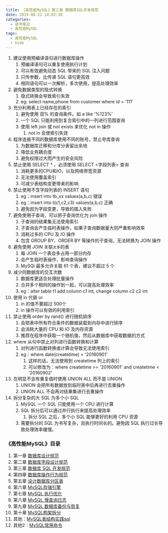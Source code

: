 ```yaml
---
title: 《高性能MySQL》第三章 数据库SQL开发规范
date: 2019-06-21 14:03:30
categories:
  - 读书笔记
  - 高性能MySQL
tags:
  - 高性能MySQL
  - hide
---
```


1. 建议使用预编译语句进行数据库操作
   1. 预编译语句可以重复使用执行计划
   2. 可以有效避免动态 SQL 带来的 SQL 注入问题
   3. 只传参数，比传递 SQL 语句更高效
   4. 相同语句可以一次解析，多次使用，提高处理效率
2. 避免数据类型的隐式转换
   1. 隐式转换会导致索引失效
   2. eg: select name,phone from customer where id = '111'
3. 充分利用表上已经存在的索引
   1. 避免使用 双% 的查询条件。如 a like '%123%'
   2. 一个 SQL 只能利用到复合索引中的一列进行范围查询
   3. 使用 left join 或 not exists 来优化 not in 操作
      1. not in 会使索引失效
4. 程序连接不同的数据库使用不同的账号，禁止夸库查询
   1. 为数据库迁移和分库分表留出余地
   2. 降低业务耦合度
   3. 避免权限过大而产生的安全风险
5. 禁止使用 SELECT * ，必须使用 SELECT <字段列表> 查询
   1. 消耗更多的CPU和IO，以及网络带宽资源
   2. 无法使用覆盖索引
   3. 可减少表结构变更带来的影响
6. 禁止使用不含字段列表的 INSERT 语句
   1. eg：insert into tb_xx values(a,b,c) 错误
   2. eg：insert into t(c1,c2,c3) values(a,b,c) 正确
   3. 避免因为字段变更，导致的插入失败
7. 避免使用子查询，可以把子查询优化为 join 操作
   1. 子查询的结果集无法使用索引
   2. 子查询会产生临时表操作，如果子查询数据量大则严重影响效率
   3. 消耗过多的 CPU 及 IO 操作
   4. 包含 GROUP BY、ORDER BY 等操作的子查询，无法转换为 JOIN 操作
8. 避免使用 JOIN 关联`太多`的表
   1. 每 JOIN 一个表会多占用一部分内存
   2. 会产生临时表操作，影响查询操作
   3. MySQl 最多允许关联 61 个表，建议不超过 5 个
9. 减少同数据库的交互次数
   1. 数据库更适合处理批量操作
   2. 合并多个相同的操作到一起，可以提高处理效率
   3. eg：alter table t1 add column c1 int, change column c2 c2 int
10. 使用 in 代替 or
    1. in 的值不要超过 500个
    2. in 操作可以有效的利用索引
11. 禁止使用 order by rand() 进行随机排序
    1. 会把表中所有符合条件的数据装载到内存中进行排序
    2. 会消耗大量的 CPU 和 IO 及内存资源
    3. 推荐在程序中获取一个随机值，然后从数据库中获取数据的方式
12. where 从句中禁止对列进行函数转换和计算
    1. 对列进行函数转换或计算会导致无法使用索引
    2. eg：where date(createtime) = '20160901'
       1. 这样的话，无法使用到 createtime 列上的索引
       2. 可以修改为：where createtime >= '20160901' and createtime < '20160902'
13. 在明显不会有重复值时使用 UNION ALL 而不是 UNION
    1. UNION 会把所有数据放到临时表中后再进行去重操作
    2. UNION ALL 不会再对结果集进行去重操作
14. 拆分复杂的大 SQL 为多个小 SQL
    1. MySQL 一个 SQL 只能使用一个 CPU 进行计算
    2. SQL 拆分后可以通过并行执行来提高处理效率
       1. 拆分 SQL 之后，多个小 SQL 能够更好的利用 CPU 资源
    3. 需要拆分的 SQL 为书写复杂，且执行时间长的。避免因 SQL 执行过长导致处理效率缓慢。

### 《高性能MySQL》目录

1. 第一章 [数据库设计规范](/2019/06/23/读书笔记/《高性能MySQL》/1.数据库设计规范/index.html)
2. 第二章 [数据库字段设计规范](/2019/06/22/读书笔记/《高性能MySQL》/2.数据库字段设计规范/index.html)
3. 第三章 [数据库 SQL 开发规范](/2019/06/21/读书笔记/《高性能MySQL》/3.数据库SQL开发规范/index.html)
4. 第四章 [数据库操作行为规范](/2019/06/20/读书笔记/《高性能MySQL》/4.数据库操作行为规范/index.html)
5. 第五章 [设计数据库分区表](/2019/06/19/读书笔记/《高性能MySQL》/5.设计数据库分区表/index.html)
6. 第六章 [MySQL存储引擎](/2019/06/18/读书笔记/《高性能MySQL》/6.MySQL存储引擎/index.html)
7. 第七章 [MySQL 执行优化](/2019/06/17/读书笔记/《高性能MySQL》/7.MySQL执行计划优化/index.html)
8. 第八章 [MySQL 慢查询日志](/2019/06/16/读书笔记/《高性能MySQL》/8.MySQL慢查日志/index.html)
9. 第九章 [MySQL 数据库备份与恢复](/2019/06/15/读书笔记/《高性能MySQL》/9.数据库备份/index.html)
10. 第十章 [MySQL构架拆分](/2019/06/14/读书笔记/《高性能MySQL》/10.MySQL架构拆分/index.html)
11. 其他：[MySQL表结构实践sql](/2019/06/12/读书笔记/《高性能MySQL》/20.数据库表结构实践/index.html)
12. 其他2：[MySQL常用命令](/2019/06/13/读书笔记/《高性能MySQL》/11.MySQL常用命令/index.html)